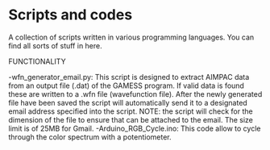 # Scripts and codes
A collection of scripts written in various programming languages. You can find all sorts of stuff in here.

FUNCTIONALITY

-wfn_generator_email.py:
This script is designed to extract AIMPAC data from an output file (.dat) of the GAMESS program. If valid data is found these are written to a .wfn file (wavefunction file). After the newly generated file have been saved the script will automatically send it to a designated email address specified into the script. NOTE: the script will check for the dimension of the file to ensure that can be attached to the email. The size limit is of 25MB for Gmail.
-Arduino_RGB_Cycle.ino:
This code allow to cycle through the color spectrum with a potentiometer.
